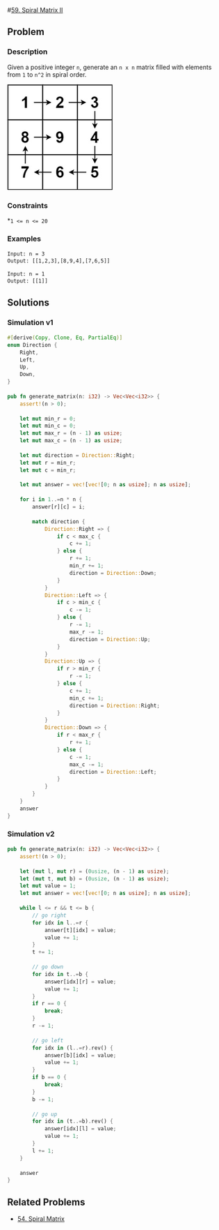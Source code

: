 #[59. Spiral Matrix II](https://leetcode.com/problems/spiral-matrix-ii/)

## Problem

### Description

Given a positive integer `n`, generate an `n x n` matrix filled with elements
from `1` to `n^2` in spiral order.

![image](resources/59/ex1.jpg)

### Constraints

*`1 <= n <= 20`

### Examples

```text
Input: n = 3
Output: [[1,2,3],[8,9,4],[7,6,5]]
```

```text
Input: n = 1
Output: [[1]]
```

## Solutions

### Simulation v1

```rust
#[derive(Copy, Clone, Eq, PartialEq)]
enum Direction {
    Right,
    Left,
    Up,
    Down,
}

pub fn generate_matrix(n: i32) -> Vec<Vec<i32>> {
    assert!(n > 0);

    let mut min_r = 0;
    let mut min_c = 0;
    let mut max_r = (n - 1) as usize;
    let mut max_c = (n - 1) as usize;

    let mut direction = Direction::Right;
    let mut r = min_r;
    let mut c = min_r;

    let mut answer = vec![vec![0; n as usize]; n as usize];

    for i in 1..=n * n {
        answer[r][c] = i;

        match direction {
            Direction::Right => {
                if c < max_c {
                    c += 1;
                } else {
                    r += 1;
                    min_r += 1;
                    direction = Direction::Down;
                }
            }
            Direction::Left => {
                if c > min_c {
                    c -= 1;
                } else {
                    r -= 1;
                    max_r -= 1;
                    direction = Direction::Up;
                }
            }
            Direction::Up => {
                if r > min_r {
                    r -= 1;
                } else {
                    c += 1;
                    min_c += 1;
                    direction = Direction::Right;
                }
            }
            Direction::Down => {
                if r < max_r {
                    r += 1;
                } else {
                    c -= 1;
                    max_c -= 1;
                    direction = Direction::Left;
                }
            }
        }
    }
    answer
}
```

### Simulation v2

```rust
pub fn generate_matrix(n: i32) -> Vec<Vec<i32>> {
    assert!(n > 0);

    let (mut l, mut r) = (0usize, (n - 1) as usize);
    let (mut t, mut b) = (0usize, (n - 1) as usize);
    let mut value = 1;
    let mut answer = vec![vec![0; n as usize]; n as usize];

    while l <= r && t <= b {
        // go right
        for idx in l..=r {
            answer[t][idx] = value;
            value += 1;
        }
        t += 1;

        // go down
        for idx in t..=b {
            answer[idx][r] = value;
            value += 1;
        }
        if r == 0 {
            break;
        }
        r -= 1;

        // go left
        for idx in (l..=r).rev() {
            answer[b][idx] = value;
            value += 1;
        }
        if b == 0 {
            break;
        }
        b -= 1;

        // go up
        for idx in (t..=b).rev() {
            answer[idx][l] = value;
            value += 1;
        }
        l += 1;
    }

    answer
}
```

## Related Problems

* [54. Spiral Matrix](54%20-%20Spiral%20Matrix.md)
